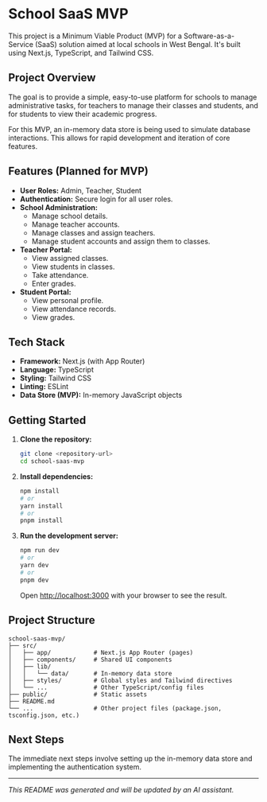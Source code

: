 # School SaaS MVP

This project is a Minimum Viable Product (MVP) for a Software-as-a-Service (SaaS) solution aimed at local schools in West Bengal. It's built using Next.js, TypeScript, and Tailwind CSS.

## Project Overview

The goal is to provide a simple, easy-to-use platform for schools to manage administrative tasks, for teachers to manage their classes and students, and for students to view their academic progress.

For this MVP, an in-memory data store is being used to simulate database interactions. This allows for rapid development and iteration of core features.

## Features (Planned for MVP)

*   **User Roles:** Admin, Teacher, Student
*   **Authentication:** Secure login for all user roles.
*   **School Administration:**
    *   Manage school details.
    *   Manage teacher accounts.
    *   Manage classes and assign teachers.
    *   Manage student accounts and assign them to classes.
*   **Teacher Portal:**
    *   View assigned classes.
    *   View students in classes.
    *   Take attendance.
    *   Enter grades.
*   **Student Portal:**
    *   View personal profile.
    *   View attendance records.
    *   View grades.

## Tech Stack

*   **Framework:** Next.js (with App Router)
*   **Language:** TypeScript
*   **Styling:** Tailwind CSS
*   **Linting:** ESLint
*   **Data Store (MVP):** In-memory JavaScript objects

## Getting Started

1.  **Clone the repository:**
    ```bash
    git clone <repository-url>
    cd school-saas-mvp
    ```
2.  **Install dependencies:**
    ```bash
    npm install
    # or
    yarn install
    # or
    pnpm install
    ```
3.  **Run the development server:**
    ```bash
    npm run dev
    # or
    yarn dev
    # or
    pnpm dev
    ```
    Open [http://localhost:3000](http://localhost:3000) with your browser to see the result.

## Project Structure

```
school-saas-mvp/
├── src/
│   ├── app/            # Next.js App Router (pages)
│   ├── components/     # Shared UI components
│   ├── lib/
│   │   └── data/       # In-memory data store
│   ├── styles/         # Global styles and Tailwind directives
│   └── ...             # Other TypeScript/config files
├── public/             # Static assets
├── README.md
└── ...                 # Other project files (package.json, tsconfig.json, etc.)
```

## Next Steps

The immediate next steps involve setting up the in-memory data store and implementing the authentication system.

---

*This README was generated and will be updated by an AI assistant.*
